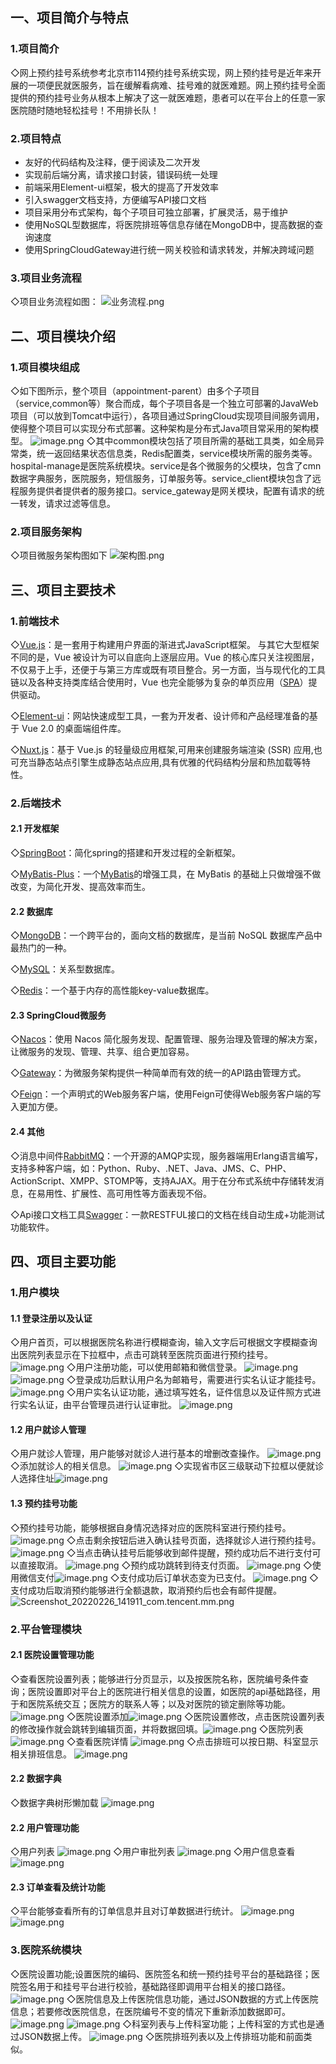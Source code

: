 ## 一、项目简介与特点
### 1.项目简介
​	◇网上预约挂号系统参考北京市114预约挂号系统实现，网上预约挂号是近年来开展的一项便民就医服务，旨在缓解看病难、挂号难的就医难题。网上预约挂号全面提供的预约挂号业务从根本上解决了这一就医难题，患者可以在平台上的任意一家医院随时随地轻松挂号！不用排长队！
### 2.项目特点

- 友好的代码结构及注释，便于阅读及二次开发
- 实现前后端分离，请求接口封装，错误码统一处理
- 前端采用Element-ui框架，极大的提高了开发效率
- 引入swagger文档支持，方便编写API接口文档
- 项目采用分布式架构，每个子项目可独立部署，扩展灵活，易于维护
- 使用NoSQL型数据库，将医院排班等信息存储在MongoDB中，提高数据的查询速度
- 使用SpringCloudGateway进行统一网关校验和请求转发，并解决跨域问题
### 3.项目业务流程
◇项目业务流程如图：
![业务流程.png](https://cdn.nlark.com/yuque/0/2022/png/21429457/1646032002195-72f9eee8-5c59-459a-8a96-f42ce5d4e009.png#clientId=u69f49bdf-8458-4&crop=0&crop=0&crop=1&crop=1&from=paste&height=673&id=ufcc13ae2&margin=%5Bobject%20Object%5D&name=%E5%B0%9A%E5%8C%BB%E9%80%9A%E4%B8%9A%E5%8A%A1%E6%B5%81%E7%A8%8B.png&originHeight=841&originWidth=1189&originalType=binary&ratio=1&rotation=0&showTitle=false&size=90685&status=done&style=none&taskId=u7fed5bd6-3bb0-467a-8474-949215b3d46&title=&width=951.2)

## 二、项目模块介绍
### 1.项目模块组成
◇如下图所示，整个项目（appointment-parent）由多个子项目（service,common等）聚合而成，每个子项目各是一个独立可部署的JavaWeb项目（可以放到Tomcat中运行），各项目通过SpringCloud实现项目间服务调用，使得整个项目可以实现分布式部署。这种架构是分布式Java项目常采用的架构模型。
![image.png](https://cdn.nlark.com/yuque/0/2022/png/21429457/1645796126400-bcfa17df-bfea-49c0-a3e3-e8fd342ebdc8.png#clientId=u827ca338-226f-4&crop=0&crop=0&crop=1&crop=1&from=paste&height=638&id=u4a4484ed&margin=%5Bobject%20Object%5D&name=image.png&originHeight=797&originWidth=1173&originalType=binary&ratio=1&rotation=0&showTitle=false&size=49606&status=done&style=none&taskId=u03ec0510-54b7-489f-85ff-fee87e552f1&title=&width=938.4)
◇其中common模块包括了项目所需的基础工具类，如全局异常类，统一返回结果状态信息类，Redis配置类，service模块所需的服务类等。hospital-manage是医院系统模块。service是各个微服务的父模块，包含了cmn数据字典服务，医院服务，短信服务，订单服务等。service_client模块包含了远程服务提供者提供者的服务接口。service_gateway是网关模块，配置有请求的统一转发，请求过滤等信息。

### 2.项目服务架构
◇项目微服务架构图如下
![架构图.png](https://cdn.nlark.com/yuque/0/2022/png/21429457/1646033456298-faa05956-b620-48d1-9758-dba5e702dea8.png#clientId=u69f49bdf-8458-4&crop=0&crop=0&crop=1&crop=1&from=paste&height=1421&id=u7315d8f6&margin=%5Bobject%20Object%5D&name=%E5%B0%9A%E5%8C%BB%E9%80%9A%E6%9E%B6%E6%9E%84%E5%9B%BE.png&originHeight=1776&originWidth=2293&originalType=binary&ratio=1&rotation=0&showTitle=false&size=659511&status=done&style=none&taskId=u0cf3b1db-2764-4d02-89fd-182467fcd96&title=&width=1834.4)

## 三、项目主要技术
### 1.前端技术
◇[Vue.js](https://cn.vuejs.org/index.html)：是一套用于构建用户界面的渐进式JavaScript框架。 与其它大型框架不同的是，Vue 被设计为可以自底向上逐层应用。Vue 的核心库只关注视图层，不仅易于上手，还便于与第三方库或既有项目整合。另一方面，当与现代化的工具链以及各种支持类库结合使用时，Vue 也完全能够为复杂的单页应用（[SPA](https://baike.baidu.com/item/SPA/17536313)）提供驱动。

◇[Element-ui](https://element.eleme.cn/#/zh-CN)：网站快速成型工具，一套为开发者、设计师和产品经理准备的基于 Vue 2.0 的桌面端组件库。

◇[Nuxt.js](https://www.nuxtjs.cn/)：基于 Vue.js 的轻量级应用框架,可用来创建服务端渲染 (SSR) 应用,也可充当静态站点引擎生成静态站点应用,具有优雅的代码结构分层和热加载等特性。
### 2.后端技术
#### 2.1 开发框架
◇[SpringBoot](https://start.spring.io/)：简化spring的搭建和开发过程的全新框架。

◇[MyBatis-Plus](https://baomidou.com/)：一个[MyBatis](https://mybatis.org/mybatis-3/)的增强工具，在 MyBatis 的基础上只做增强不做改变，为简化开发、提高效率而生。
#### 2.2 数据库
◇[MongoDB](https://www.mongodb.com/)：一个跨平台的，面向文档的数据库，是当前 NoSQL 数据库产品中最热门的一种。

◇[MySQL](https://www.mysql.com/)：关系型数据库。

◇[Redis](https://redis.io/)：一个基于内存的高性能key-value数据库。
#### 2.3 SpringCloud微服务
◇[Nacos](https://nacos.io/zh-cn/docs/quick-start.html)：使用 Nacos 简化服务发现、配置管理、服务治理及管理的解决方案，让微服务的发现、管理、共享、组合更加容易。

◇[Gateway](https://spring.io/projects/spring-cloud-gateway)：为微服务架构提供一种简单而有效的统一的API路由管理方式。

◇[Feign](https://spring.io/projects/spring-cloud-openfeign)：一个声明式的Web服务客户端，使用Feign可使得Web服务客户端的写入更加方便。
#### 2.4 其他
◇消息中间件[RabbitMQ](https://www.rabbitmq.com/)：一个开源的AMQP实现，服务器端用Erlang语言编写，支持多种客户端，如：Python、Ruby、.NET、Java、JMS、C、PHP、ActionScript、XMPP、STOMP等，支持AJAX。用于在分布式系统中存储转发消息，在易用性、扩展性、高可用性等方面表现不俗。

◇Api接口文档工具[Swagger](https://swagger.io/)：一款RESTFUL接口的文档在线自动生成+功能测试功能软件。
## 四、项目主要功能
### 1.用户模块
#### 1.1 登录注册以及认证
◇用户首页，可以根据医院名称进行模糊查询，输入文字后可根据文字模糊查询出医院列表显示在下拉框中，点击可跳转至医院页面进行预约挂号。
![image.png](https://cdn.nlark.com/yuque/0/2022/png/21429457/1645848378064-376da2a5-bb38-47e1-b66f-817e09887a76.png#clientId=u2f212fff-ad2a-4&crop=0&crop=0&crop=1&crop=1&from=paste&height=950&id=u935216d5&margin=%5Bobject%20Object%5D&name=image.png&originHeight=1187&originWidth=1918&originalType=binary&ratio=1&rotation=0&showTitle=false&size=413149&status=done&style=none&taskId=u0b189a30-f8b4-49ef-b3a0-d60ba8b9a55&title=&width=1534.4)
◇用户注册功能，可以使用邮箱和微信登录。
![image.png](https://cdn.nlark.com/yuque/0/2022/png/21429457/1645848554735-d1d00e1e-5593-4f4d-8de2-cc15c850f0b9.png#clientId=u2f212fff-ad2a-4&crop=0&crop=0&crop=1&crop=1&from=paste&height=567&id=uacb861bd&margin=%5Bobject%20Object%5D&name=image.png&originHeight=709&originWidth=1196&originalType=binary&ratio=1&rotation=0&showTitle=false&size=139820&status=done&style=none&taskId=uce34c309-b30f-472d-bfd4-b7d8742cb5f&title=&width=956.8)
![image.png](https://cdn.nlark.com/yuque/0/2022/png/21429457/1645848532112-11c06114-0ef0-4ba4-9d5c-088cf1a0bf3c.png#clientId=u2f212fff-ad2a-4&crop=0&crop=0&crop=1&crop=1&from=paste&height=566&id=ud0355bcf&margin=%5Bobject%20Object%5D&name=image.png&originHeight=708&originWidth=1197&originalType=binary&ratio=1&rotation=0&showTitle=false&size=174247&status=done&style=none&taskId=u5323006b-1422-49da-a363-52f1e790527&title=&width=957.6)
◇登录成功后默认用户名为邮箱号，需要进行实名认证才能挂号。![image.png](https://cdn.nlark.com/yuque/0/2022/png/21429457/1645849579723-0e8294d2-51bd-4820-81f1-1a3822898ea5.png#clientId=u9c405413-9261-4&crop=0&crop=0&crop=1&crop=1&from=paste&height=330&id=uca3ce679&margin=%5Bobject%20Object%5D&name=image.png&originHeight=412&originWidth=1917&originalType=binary&ratio=1&rotation=0&showTitle=false&size=248197&status=done&style=none&taskId=u5e2f9dc2-66b6-4c02-bc67-24f70efc568&title=&width=1533.6)
◇用户实名认证功能，通过填写姓名，证件信息以及证件照方式进行实名认证，由平台管理员进行认证审批。
![image.png](https://cdn.nlark.com/yuque/0/2022/png/21429457/1645850174586-36b13918-81b2-40dd-84af-cc5af2067d47.png#clientId=u9c405413-9261-4&crop=0&crop=0&crop=1&crop=1&from=paste&height=776&id=u77472733&margin=%5Bobject%20Object%5D&name=image.png&originHeight=970&originWidth=1381&originalType=binary&ratio=1&rotation=0&showTitle=false&size=83587&status=done&style=none&taskId=u927af88b-c86d-466c-a5c1-9d57fd8ac41&title=&width=1104.8)
#### 1.2 用户就诊人管理
◇用户就诊人管理，用户能够对就诊人进行基本的增删改查操作。
![image.png](https://cdn.nlark.com/yuque/0/2022/png/21429457/1645851170039-13512702-62f8-4507-8913-5c1f19ddca23.png#clientId=u9c405413-9261-4&crop=0&crop=0&crop=1&crop=1&from=paste&height=573&id=ue35e8988&margin=%5Bobject%20Object%5D&name=image.png&originHeight=716&originWidth=1621&originalType=binary&ratio=1&rotation=0&showTitle=false&size=47375&status=done&style=none&taskId=u4d40a550-c25d-46e3-adcf-51fefcb90fb&title=&width=1296.8)
◇添加就诊人的相关信息。
![image.png](https://cdn.nlark.com/yuque/0/2022/png/21429457/1645851321787-bfb725df-9a46-4b87-b59b-35a84649a4af.png#clientId=u9c405413-9261-4&crop=0&crop=0&crop=1&crop=1&from=paste&height=1330&id=u270e8589&margin=%5Bobject%20Object%5D&name=image.png&originHeight=1662&originWidth=1229&originalType=binary&ratio=1&rotation=0&showTitle=false&size=74771&status=done&style=none&taskId=u03d812d4-79a5-4153-8148-a8c3f0421bf&title=&width=983.2)
◇实现省市区三级联动下拉框以便就诊人选择住址![image.png](https://cdn.nlark.com/yuque/0/2022/png/21429457/1645851481528-59663a73-f4b7-4b57-b25f-1fbb31ed2e70.png#clientId=u9c405413-9261-4&crop=0&crop=0&crop=1&crop=1&from=paste&height=351&id=uba5dce13&margin=%5Bobject%20Object%5D&name=image.png&originHeight=439&originWidth=1161&originalType=binary&ratio=1&rotation=0&showTitle=false&size=30174&status=done&style=none&taskId=ucfd72d0c-60f8-4cd2-96b4-d2c542945a5&title=&width=928.8)
#### 1.3 预约挂号功能
◇预约挂号功能，能够根据自身情况选择对应的医院科室进行预约挂号。
![image.png](https://cdn.nlark.com/yuque/0/2022/png/21429457/1645851076761-33ed8ac3-282e-4766-a21c-939356597052.png#clientId=u9c405413-9261-4&crop=0&crop=0&crop=1&crop=1&from=paste&height=550&id=dMlt8&margin=%5Bobject%20Object%5D&name=image.png&originHeight=687&originWidth=1615&originalType=binary&ratio=1&rotation=0&showTitle=false&size=52762&status=done&style=none&taskId=u369adfa1-dc8e-4bdf-a962-752776d0b9e&title=&width=1292)
◇点击剩余按钮后进入确认挂号页面，选择就诊人进行预约挂号。
![image.png](https://cdn.nlark.com/yuque/0/2022/png/21429457/1645851700157-b3f19c99-600b-43e7-ad63-b09a9470a54a.png#clientId=u9c405413-9261-4&crop=0&crop=0&crop=1&crop=1&from=paste&height=1322&id=u0f8d1b90&margin=%5Bobject%20Object%5D&name=image.png&originHeight=1652&originWidth=1415&originalType=binary&ratio=1&rotation=0&showTitle=false&size=92938&status=done&style=none&taskId=ufcdc7106-62ba-467e-a1cb-d0d4e9bfc85&title=&width=1132)
◇当点击确认挂号后能够收到邮件提醒，预约成功后不进行支付可以直接取消。
![image.png](https://cdn.nlark.com/yuque/0/2022/png/21429457/1645861133423-78d4bcb1-3a74-4c03-bad1-5fb7b3e1d445.png#clientId=u23d5cfb8-9a7d-4&crop=0&crop=0&crop=1&crop=1&from=paste&height=430&id=u4e4fec63&margin=%5Bobject%20Object%5D&name=image.png&originHeight=538&originWidth=1499&originalType=binary&ratio=1&rotation=0&showTitle=false&size=100468&status=done&style=none&taskId=u3d51a407-ac70-4696-9e75-ca698f6994b&title=&width=1199.2)
◇预约成功跳转到待支付页面。
![image.png](https://cdn.nlark.com/yuque/0/2022/png/21429457/1645852676324-b396e243-17d8-407d-abcf-5d25dd8742aa.png#clientId=u64daafa0-70ea-4&crop=0&crop=0&crop=1&crop=1&from=paste&height=641&id=ude422d32&margin=%5Bobject%20Object%5D&name=image.png&originHeight=801&originWidth=1341&originalType=binary&ratio=1&rotation=0&showTitle=false&size=59439&status=done&style=none&taskId=u6b448d26-99a0-4424-a692-66da85230cb&title=&width=1072.8)
◇使用微信支付![image.png](https://cdn.nlark.com/yuque/0/2022/png/21429457/1645852702905-5e0507a6-a190-4348-a7f4-c4e98c44c6b9.png#clientId=u64daafa0-70ea-4&crop=0&crop=0&crop=1&crop=1&from=paste&height=583&id=u9ae06b06&margin=%5Bobject%20Object%5D&name=image.png&originHeight=729&originWidth=1307&originalType=binary&ratio=1&rotation=0&showTitle=false&size=60228&status=done&style=none&taskId=ubfe0c53a-0986-4a8b-a388-44c15da6ca8&title=&width=1045.6)
◇支付成功后订单状态变为已支付。
![image.png](https://cdn.nlark.com/yuque/0/2022/png/21429457/1645852803503-4d2d84c4-475b-4377-86ad-06261ec0e2e6.png#clientId=u64daafa0-70ea-4&crop=0&crop=0&crop=1&crop=1&from=paste&height=334&id=uba2e91fa&margin=%5Bobject%20Object%5D&name=image.png&originHeight=417&originWidth=1331&originalType=binary&ratio=1&rotation=0&showTitle=false&size=28218&status=done&style=none&taskId=u68ddd2a8-0a53-4a11-8461-6c6e469b326&title=&width=1064.8)
◇支付成功后取消预约能够进行全额退款，取消预约后也会有邮件提醒。
![Screenshot_20220226_141911_com.tencent.mm.png](https://cdn.nlark.com/yuque/0/2022/png/21429457/1645857008975-26865b8c-2324-48b8-b741-484c9d542dec.png#clientId=u23d5cfb8-9a7d-4&crop=0&crop=0&crop=1&crop=1&from=paste&height=380&id=u9e4a0530&margin=%5Bobject%20Object%5D&name=Screenshot_20220226_141911_com.tencent.mm.png&originHeight=475&originWidth=1079&originalType=binary&ratio=1&rotation=0&showTitle=false&size=79744&status=done&style=none&taskId=u56f970fd-68c9-4832-a4cf-6f710ca8c5c&title=&width=863.2)
### 2.平台管理模块
#### 2.1 医院设置管理功能
◇查看医院设置列表；能够进行分页显示，以及按医院名称，医院编号条件查询；医院设置即对平台上的医院进行相关信息的设置，如医院的api基础路径，用于和医院系统交互；医院方的联系人等；以及对医院的锁定删除等功能。
![image.png](https://cdn.nlark.com/yuque/0/2022/png/21429457/1645800514957-52204880-53d8-484b-a323-79067e7fc769.png#clientId=u56e55247-ea2d-4&crop=0&crop=0&crop=1&crop=1&from=paste&height=449&id=u85367c88&margin=%5Bobject%20Object%5D&name=image.png&originHeight=561&originWidth=1920&originalType=binary&ratio=1&rotation=0&showTitle=false&size=89553&status=done&style=none&taskId=u9cf9aec6-ced7-48a8-957e-28ba549f4cf&title=&width=1536)
◇医院设置添加![image.png](https://cdn.nlark.com/yuque/0/2022/png/21429457/1645800626630-99025846-2d27-4fcb-b7e7-6ad6a2fb0fa2.png#clientId=u56e55247-ea2d-4&crop=0&crop=0&crop=1&crop=1&from=paste&height=440&id=ueac65eae&margin=%5Bobject%20Object%5D&name=image.png&originHeight=550&originWidth=1920&originalType=binary&ratio=1&rotation=0&showTitle=false&size=48242&status=done&style=none&taskId=u992fc128-6649-4b06-89bd-493cb4e24fe&title=&width=1536)
◇医院设置修改，点击医院设置列表的修改操作就会跳转到编辑页面，并将数据回填。![image.png](https://cdn.nlark.com/yuque/0/2022/png/21429457/1645800658163-9e50629d-8a7f-4d12-9f20-29255f65eae2.png#clientId=u56e55247-ea2d-4&crop=0&crop=0&crop=1&crop=1&from=paste&height=449&id=u52f6ff84&margin=%5Bobject%20Object%5D&name=image.png&originHeight=561&originWidth=1920&originalType=binary&ratio=1&rotation=0&showTitle=false&size=52613&status=done&style=none&taskId=u30e54649-80dd-49d3-919b-1aeda0488f8&title=&width=1536)
◇医院列表
![image.png](https://cdn.nlark.com/yuque/0/2022/png/21429457/1645846066005-25f3ea6f-4701-4b44-9fc6-12949cfd5dcb.png#clientId=uba8c650a-871a-4&crop=0&crop=0&crop=1&crop=1&from=paste&height=452&id=uabaafe61&margin=%5Bobject%20Object%5D&name=image.png&originHeight=565&originWidth=1920&originalType=binary&ratio=1&rotation=0&showTitle=false&size=70689&status=done&style=none&taskId=u78315e08-e261-4049-a8df-6bf73bcf87e&title=&width=1536)
◇查看医院详情
![image.png](https://cdn.nlark.com/yuque/0/2022/png/21429457/1645846228516-f88570a6-88b6-4221-bf7d-022f996cb126.png#clientId=uba8c650a-871a-4&crop=0&crop=0&crop=1&crop=1&from=paste&height=691&id=u6f702682&margin=%5Bobject%20Object%5D&name=image.png&originHeight=864&originWidth=1919&originalType=binary&ratio=1&rotation=0&showTitle=false&size=237726&status=done&style=none&taskId=uf71eacf8-97e1-4099-860d-fd44c79ceeb&title=&width=1535.2)
◇点击排班可以按日期、科室显示相关排班信息。
![image.png](https://cdn.nlark.com/yuque/0/2022/png/21429457/1645846159147-0985aab6-f80b-455b-a0c7-67d922121766.png#clientId=uba8c650a-871a-4&crop=0&crop=0&crop=1&crop=1&from=paste&height=511&id=u2d0684da&margin=%5Bobject%20Object%5D&name=image.png&originHeight=639&originWidth=1920&originalType=binary&ratio=1&rotation=0&showTitle=false&size=109884&status=done&style=none&taskId=uc9a76b0d-5787-4597-9af7-90b21fe5a41&title=&width=1536)
#### 2.2 数据字典
◇数据字典树形懒加载
![image.png](https://cdn.nlark.com/yuque/0/2022/png/21429457/1645846326135-aa5adeea-d77d-40cd-b23c-c808a241089f.png#clientId=uba8c650a-871a-4&crop=0&crop=0&crop=1&crop=1&from=paste&height=518&id=u25b13a9c&margin=%5Bobject%20Object%5D&name=image.png&originHeight=647&originWidth=1696&originalType=binary&ratio=1&rotation=0&showTitle=false&size=60544&status=done&style=none&taskId=u6790c4f9-3988-4d05-a615-d425aeb6dfe&title=&width=1356.8)
#### 2.2 用户管理功能
◇用户列表
![image.png](https://cdn.nlark.com/yuque/0/2022/png/21429457/1645846715543-c24e6ed8-f597-46b8-864d-fb49b2ff1144.png#clientId=uba8c650a-871a-4&crop=0&crop=0&crop=1&crop=1&from=paste&height=407&id=u049a261b&margin=%5Bobject%20Object%5D&name=image.png&originHeight=509&originWidth=1920&originalType=binary&ratio=1&rotation=0&showTitle=false&size=58588&status=done&style=none&taskId=ued2c63fc-290f-4ebe-8c47-6fc51a5dd43&title=&width=1536)
◇用户审批列表
![image.png](https://cdn.nlark.com/yuque/0/2022/png/21429457/1645850460179-24293546-ab4b-4d36-a62d-a711542881c6.png#clientId=u9c405413-9261-4&crop=0&crop=0&crop=1&crop=1&from=paste&height=417&id=u75e2750c&margin=%5Bobject%20Object%5D&name=image.png&originHeight=521&originWidth=1920&originalType=binary&ratio=1&rotation=0&showTitle=false&size=55506&status=done&style=none&taskId=u1321b3cc-3f64-4c74-92fb-d0d0e1bb961&title=&width=1536)
◇用户信息查看
![image.png](https://cdn.nlark.com/yuque/0/2022/png/21429457/1645846971306-247df992-7478-4962-a481-535730228710.png#clientId=uba8c650a-871a-4&crop=0&crop=0&crop=1&crop=1&from=paste&height=722&id=u50350c42&margin=%5Bobject%20Object%5D&name=image.png&originHeight=902&originWidth=1920&originalType=binary&ratio=1&rotation=0&showTitle=false&size=118458&status=done&style=none&taskId=ueb13436f-cd0c-4058-aedb-f183785eff6&title=&width=1536)
#### 2.3 订单查看及统计功能
◇平台能够查看所有的订单信息并且对订单数据进行统计。
![image.png](https://cdn.nlark.com/yuque/0/2022/png/21429457/1645959395125-c2fab051-87a4-4f55-97e3-754e43cd26b2.png#clientId=u32243033-0061-4&crop=0&crop=0&crop=1&crop=1&from=paste&height=426&id=u4e6ba57d&margin=%5Bobject%20Object%5D&name=image.png&originHeight=532&originWidth=1845&originalType=binary&ratio=1&rotation=0&showTitle=false&size=64312&status=done&style=none&taskId=uead0482e-eb53-4e75-b8f4-425360d5a2b&title=&width=1476)
![image.png](https://cdn.nlark.com/yuque/0/2022/png/21429457/1645941809992-a033e8bc-8fe1-4d74-9751-8d7de2ccac5b.png#clientId=u87948bc2-2618-4&crop=0&crop=0&crop=1&crop=1&from=paste&height=638&id=u455b1366&margin=%5Bobject%20Object%5D&name=image.png&originHeight=797&originWidth=1920&originalType=binary&ratio=1&rotation=0&showTitle=false&size=67241&status=done&style=none&taskId=u5203ff1f-730b-497d-bca4-d16f9be2a9d&title=&width=1536)
### 3.医院系统模块
◇医院设置功能;设置医院的编码、医院签名和统一预约挂号平台的基础路径；医院签名用于和挂号平台进行校验，基础路径即调用平台相关的接口路径。
![image.png](https://cdn.nlark.com/yuque/0/2022/png/21429457/1645799932699-12c569b8-3d34-4137-a63e-065b1c9d0a2c.png#clientId=u56e55247-ea2d-4&crop=0&crop=0&crop=1&crop=1&from=paste&height=546&id=ud5ca2005&margin=%5Bobject%20Object%5D&name=image.png&originHeight=682&originWidth=1920&originalType=binary&ratio=1&rotation=0&showTitle=false&size=40957&status=done&style=none&taskId=ue7e2ddb0-aa10-46fd-8874-54c99173045&title=&width=1536)
◇医院信息及上传医院信息功能，通过JSON数据的方式上传医院信息；若要修改医院信息，在医院编号不变的情况下重新添加数据即可。
![image.png](https://cdn.nlark.com/yuque/0/2022/png/21429457/1645800177789-2ca6bdfc-1b20-44ce-9d3b-687190928669.png#clientId=u56e55247-ea2d-4&crop=0&crop=0&crop=1&crop=1&from=paste&height=638&id=u4a5534c8&margin=%5Bobject%20Object%5D&name=image.png&originHeight=798&originWidth=1920&originalType=binary&ratio=1&rotation=0&showTitle=false&size=202691&status=done&style=none&taskId=u8c78047d-d41a-4cde-b013-50387b46e83&title=&width=1536)
![image.png](https://cdn.nlark.com/yuque/0/2022/png/21429457/1645800316594-c4540778-12cc-48aa-bedf-5e6f625f2eb3.png#clientId=u56e55247-ea2d-4&crop=0&crop=0&crop=1&crop=1&from=paste&height=603&id=u87343001&margin=%5Bobject%20Object%5D&name=image.png&originHeight=754&originWidth=1920&originalType=binary&ratio=1&rotation=0&showTitle=false&size=94961&status=done&style=none&taskId=ufaf71b5d-2c8d-4bc9-b430-d72b6c077c7&title=&width=1536)
◇科室列表与上传科室功能；上传科室的方式也是通过JSON数据上传。
![image.png](https://cdn.nlark.com/yuque/0/2022/png/21429457/1645800351792-d8b7cfa4-658c-49b3-a2b2-90013520e9ea.png#clientId=u56e55247-ea2d-4&crop=0&crop=0&crop=1&crop=1&from=paste&height=614&id=KRfx3&margin=%5Bobject%20Object%5D&name=image.png&originHeight=767&originWidth=1920&originalType=binary&ratio=1&rotation=0&showTitle=false&size=148550&status=done&style=none&taskId=u0a183f16-9824-4a96-90f3-6a462833814&title=&width=1536)
◇医院排班列表以及上传排班功能和前面类似。
​

